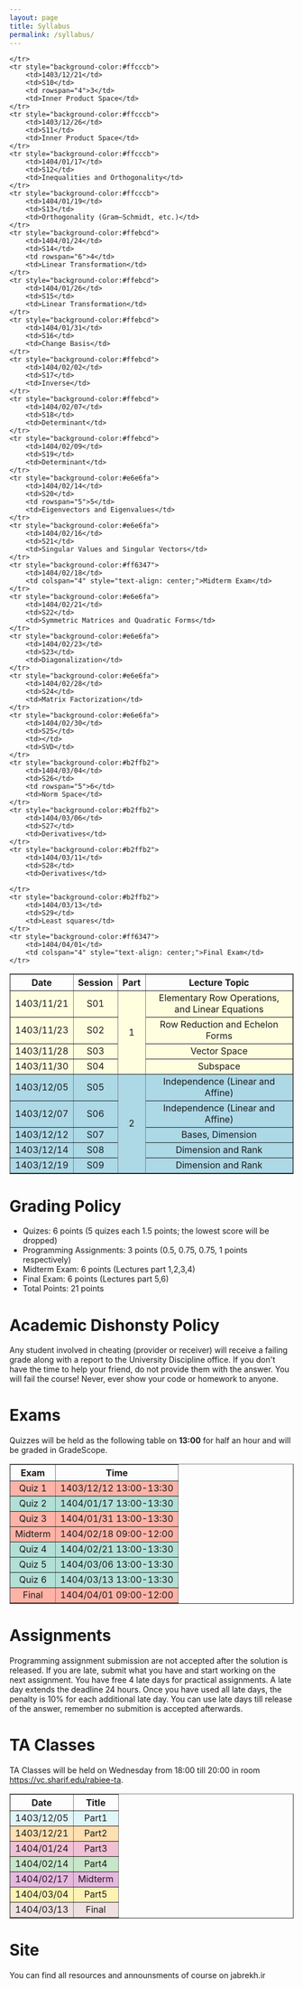 ```yaml
---
layout: page
title: Syllabus
permalink: /syllabus/
---
```


<table border="1" style="width: 100%; text-align: center;">
    <tr>
        <th>Date</th>
        <th>Session</th>
        <th>Part</th>
        <th>Lecture Topic</th>
    </tr>
    <tr style="background-color:#ffffe0">
        <td>1403/11/21</td>
        <td>S01</td>
        <td rowspan="4">1</td>
        <td>Elementary Row Operations, and Linear Equations</td>
    </tr>
    <tr style="background-color:#ffffe0">
        <td>1403/11/23</td>
        <td>S02</td>
        <td>Row Reduction and Echelon Forms</td>
    </tr>
    <tr style="background-color:#ffffe0">
        <td>1403/11/28</td>
        <td>S03</td>
        <td>Vector Space</td>
    </tr>
    <tr style="background-color:#ffffe0">
        <td>1403/11/30</td>
        <td>S04</td>
        <td>Subspace</td>
    </tr>
    <tr style="background-color:#add8e6">
        <td>1403/12/05</td>
        <td>S05</td>
        <td rowspan="5">2</td>
        <td>Independence (Linear and Affine)</td>
    </tr>
    <tr style="background-color:#add8e6">
        <td>1403/12/07</td>
        <td>S06</td>
        <td>Independence (Linear and Affine)</td>
    </tr>
    <tr style="background-color:#add8e6">
        <td>1403/12/12</td>
        <td>S07</td>
        <td>Bases, Dimension</td>
    </tr>
    <tr style="background-color:#add8e6">
        <td>1403/12/14</td>
        <td>S08</td>
        <td>Dimension and Rank</td>
    </tr>
    <tr style="background-color:#add8e6">
        <td>1403/12/19</td>
        <td>S09</td>
        <td>Dimension and Rank</td>
        
    </tr>
    <tr style="background-color:#ffcccb">
        <td>1403/12/21</td>
        <td>S10</td>
        <td rowspan="4">3</td>
        <td>Inner Product Space</td>
    </tr>
    <tr style="background-color:#ffcccb">
        <td>1403/12/26</td>
        <td>S11</td>
        <td>Inner Product Space</td>
    </tr>
    <tr style="background-color:#ffcccb">
        <td>1404/01/17</td>
        <td>S12</td>
        <td>Inequalities and Orthogonality</td>
    </tr>
    <tr style="background-color:#ffcccb">
        <td>1404/01/19</td>
        <td>S13</td>
        <td>Orthogonality (Gram–Schmidt, etc.)</td>
    </tr>
    <tr style="background-color:#ffebcd">
        <td>1404/01/24</td>
        <td>S14</td>
        <td rowspan="6">4</td>
        <td>Linear Transformation</td>
    </tr>
    <tr style="background-color:#ffebcd">
        <td>1404/01/26</td>
        <td>S15</td>
        <td>Linear Transformation</td>
    </tr>
    <tr style="background-color:#ffebcd">
        <td>1404/01/31</td>
        <td>S16</td>
        <td>Change Basis</td>
    </tr>
    <tr style="background-color:#ffebcd">
        <td>1404/02/02</td>
        <td>S17</td>
        <td>Inverse</td>
    </tr>
    <tr style="background-color:#ffebcd">
        <td>1404/02/07</td>
        <td>S18</td>
        <td>Determinant</td>
    </tr>
    <tr style="background-color:#ffebcd">
        <td>1404/02/09</td>
        <td>S19</td>
        <td>Determinant</td>
    </tr>
    <tr style="background-color:#e6e6fa">
        <td>1404/02/14</td>
        <td>S20</td>
        <td rowspan="5">5</td>
        <td>Eigenvectors and Eigenvalues</td>
    </tr>
    <tr style="background-color:#e6e6fa">
        <td>1404/02/16</td>
        <td>S21</td>
        <td>Singular Values and Singular Vectors</td>
    </tr>
    <tr style="background-color:#ff6347">
        <td>1404/02/18</td>
        <td colspan="4" style="text-align: center;">Midterm Exam</td>
    </tr>
    <tr style="background-color:#e6e6fa">
        <td>1404/02/21</td>
        <td>S22</td>
        <td>Symmetric Matrices and Quadratic Forms</td>
    </tr>
    <tr style="background-color:#e6e6fa">
        <td>1404/02/23</td>
        <td>S23</td>
        <td>Diagonalization</td>
    </tr>
    <tr style="background-color:#e6e6fa">
        <td>1404/02/28</td>
        <td>S24</td>
        <td>Matrix Factorization</td>
    </tr>
    <tr style="background-color:#e6e6fa">
        <td>1404/02/30</td>
        <td>S25</td>
        <td></td>
        <td>SVD</td>
    </tr>
    <tr style="background-color:#b2ffb2">
        <td>1404/03/04</td>
        <td>S26</td>
        <td rowspan="5">6</td>
        <td>Norm Space</td>
    </tr>
    <tr style="background-color:#b2ffb2">
        <td>1404/03/06</td>
        <td>S27</td>
        <td>Derivatives</td>
    </tr>
    <tr style="background-color:#b2ffb2">
        <td>1404/03/11</td>
        <td>S28</td>
        <td>Derivatives</td>

    </tr>
    <tr style="background-color:#b2ffb2">
        <td>1404/03/13</td>
        <td>S29</td>
        <td>Least squares</td>
    </tr>
    <tr style="background-color:#ff6347">
        <td>1404/04/01</td>
        <td colspan="4" style="text-align: center;">Final Exam</td>
    </tr>
</table>



# Grading Policy
  * Quizes: 6 points (5 quizes each 1.5 points; the lowest score will be dropped)
  * Programming Assignments: 3 points (0.5, 0.75, 0.75, 1 points respectively)
  * Midterm Exam: 6 points (Lectures part 1,2,3,4)
  * Final Exam: 6 points (Lectures part 5,6) 
  * Total Points: 21 points

# Academic Dishonsty Policy
Any student involved in cheating (provider or receiver) will receive a failing grade along with a report to the University Discipline office. If you don't have the time to help your friend, do not provide them with the answer. You will fail the course! Never, ever show your code or homework to anyone. 

# Exams
Quizzes will be held as the following table on **13:00** for half an hour and will be graded in GradeScope. 

<table border="1" style="width: 100%; text-align: center;">
  <tr>
    <th>Exam</th>
    <th>Time</th>
  </tr>
  <tr style="background-color: #FFB2A6;">
    <td>Quiz 1</td>
    <td>1403/12/12 13:00-13:30</td>
  </tr>
  <tr style="background-color: #B2E0D6;">
    <td>Quiz 2</td>
    <td>1404/01/17 13:00-13:30</td>
  </tr>
  <tr style="background-color: #FFB2A6;">
    <td>Quiz 3</td>
    <td>1404/01/31 13:00-13:30</td>
  </tr>
  <tr style="background-color: #FFB2A6;">
    <td>Midterm</td>
    <td>1404/02/18 09:00-12:00</td>
  </tr>
  <tr style="background-color: #B2E0D6;">
    <td>Quiz 4</td>
    <td>1404/02/21 13:00-13:30</td>
  </tr>
  <tr style="background-color: #B2E0D6;">
    <td>Quiz 5</td>
    <td>1404/03/06 13:00-13:30</td>
  </tr>
  <tr style="background-color: #B2E0D6;">
    <td>Quiz 6</td>
    <td>1404/03/13 13:00-13:30</td>
  </tr>
  <tr style="background-color: #FFB2A6;">
    <td>Final</td>
    <td>1404/04/01 09:00-12:00</td>
  </tr>
</table>



# Assignments
Programming assignment submission are not accepted after the solution is released. If you are late, submit what you have and start working on the next assignment. You have free 4 late days for practical assignments. A late day extends the deadline 24 hours. Once you have used all  late days, the penalty is 10% for each additional late day. You can use late days till release of the answer, remember no submition is accepted afterwards.


# TA Classes
TA Classes will be held on Wednesday from 18:00 till 20:00 in room https://vc.sharif.edu/rabiee-ta.

<table border="1" style="width: 100%; text-align: center;">
  <tr>
    <th>Date</th>
    <th>Title</th>
  </tr>
  <tr style="background-color: #e0f7fa;">
    <td>1403/12/05</td>
    <td>Part1</td>
  </tr>
  <tr style="background-color: #ffe0b2;">
    <td>1403/12/21</td>
    <td>Part2</td>
  </tr>
  <tr style="background-color: #F1C0D5;">
    <td>1404/01/24</td>
    <td>Part3</td>
  </tr>
  <tr style="background-color: #c8e6c9;">
    <td>1404/02/14</td>
    <td>Part4</td>
  </tr>
  <tr style="background-color: #E6B7E0;">
    <td>1404/02/17</td>
    <td>Midterm</td>
  </tr>
  <tr style="background-color: #FFF3B3">
    <td>1404/03/04</td>
    <td>Part5</td>
  </tr>
  <tr style="background-color: #F0E1E1;">
    <td>1404/03/13</td>
    <td>Final</td>
  </tr>
</table>

# Site
You can find all resources and announsments of course on jabrekh.ir
